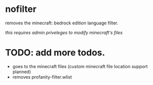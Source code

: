 # nofilter
removes the minecraft: bedrock edition language filter.

*this requires admin priveleges to modify minecraft's files*

# TODO: add more todos.


* goes to the minecraft files (custom minecraft file location support planned)
* removes profanity-filter.wlist
